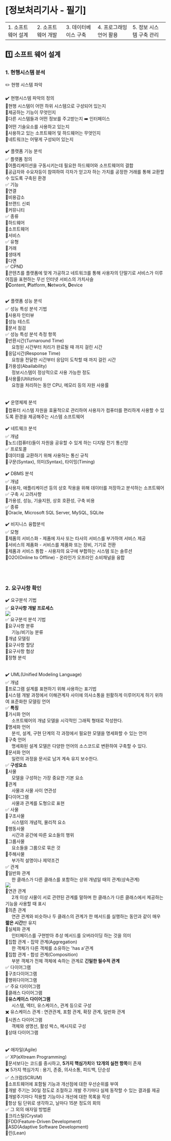 # [정보처리기사 - 필기]

<table>
    <tr>
        <td><a href="#tit1" style="text-decoration: none;">1. 소프트웨어 설계</a></td>
        <td><a href="#tit2" style="text-decoration: none;">2. 소프트웨어 개발</a></td>
        <td><a href="#tit3" style="text-decoration: none;">3. 데이터베이스 구축</a></td>
        <td><a href="#tit4" style="text-decoration: none;">4. 프로그래밍 언어 활용</a></td>
        <td><a href="#tit5" style="text-decoration: none;">5. 정보 시스템 구축 관리</a></td>
    </tr>
</table>

## <p id="tit1">1️⃣ 소프트 웨어 설계</p>
### 1. 현행시스템 분석
✏️ 현행 시스템 파악<br><br>
✔️ 현행시스템 파악의 정의<br>
🔸현행 시스템이 어떤 하위 시스템으로 구성되어 있는지<br>
🔸제공하는 기능이 무엇인지<br>
🔸다른 시스템들과 어떤 정보를 주고받는지 ➡️ 인터페이스<br>
🔸어떤 기술요소를 사용하고 있는지<br>
🔸사용하고 있는 소프트웨어 및 하드웨어는 무엇인지<br>
🔸네트워크는 어떻게 구성되어 있는지
<br><br>
✔️ 플랫폼 기능 분석<br>
✅ 플랫폼 정의<br>
🔸어플리케이션을 구동시키는데 필요한 하드웨어와 소프트웨어의 결합<br>
🔸공급자와 수요자등이 참여하여 각자가 얻고자 하는 가치를 공정한 거래를 통해 교환할 수 있도록 구축된 환경<br>
✅ 기능<br> 
🔸연결<br>
🔸비용감소<br>
🔸브랜드 신뢰<br>
🔸커뮤니티<br>
✅ 종류 <br>
🔸하드웨어<br>
🔸소프트웨어<br>
🔸서비스<br>
✅ 유형 <br>
🔸거래<br>
🔸생태계<br>
🔸다면<br>
✅ CPND <br>
🔸콘텐츠를 플랫폼에 맞게 가공하고 네트워크를 통해 사용자의 단말기로 서비스가 이루어짐을 표현하는 무선 인터넷 서비스의 가치사슬<br>
🔸**C**ontent, **P**latform, **N**etwork, **D**evice
<br><br>

✔️ 플랫폼 성능 분석<br>
✅ 성능 특성 분석 기법<br>
🔸사용자 인터뷰<br>
🔸성능 테스트<br>
🔸문서 점검<br>
✅ 성능 특성 분석 측정 항목<br>
🔸반환시간(Turnaround Time)<br>
&nbsp;&nbsp;&nbsp;&nbsp;&nbsp;요청된 시간부터 처리가 완료될 때 까지 걸린 시간<br>
🔸응답시간(Response Time)<br>
&nbsp;&nbsp;&nbsp;&nbsp;&nbsp;요청을 전달한 시간부터 응답이 도착할 때 까지 걸린 시간<br>
🔸가용성(Abailability)<br>
&nbsp;&nbsp;&nbsp;&nbsp;&nbsp;정보시스템이 정상적으로 사용 가능한 정도<br>
🔸사용률(Utiliztion)<br>
&nbsp;&nbsp;&nbsp;&nbsp;&nbsp;요청을 처리하는 동안 CPU, 메모리 등의 자원 사용률<br>
<br><br>
✔️ 운영체제 분석<br>
🔸컴퓨터 시스템 자원을 효율적으로 관리하여 사용자가 컴퓨터를 편리하게 사용할 수 있도록 환경을 제공해주는 시스템 소프트웨어
<br><br>
✔️ 네트웨크 분석<br>
✅ 개념<br>
🔸노드(컴퓨터)들이 자원을 공유할 수 있게 하는 디지털 전기 통신망<br>
✅ 프로토콜<br>
🔸데이터를 교환하기 위해 사용하는 통신 규칙<br>
🔸구문(Syntax), 의미(Syntax), 타이밍(Timing)
<br><br>
✔️ DBMS 분석<br>
✅ 개념<br>
🔸사용자, 애플리케이션 등의 상호 작용을 위해 데이터를 저장하고 분석하는 소프트웨어<br>
✅ 구축 시 고려사항<br>
🔸가용성, 성능, 기술지원, 상호 호환성, 구축 비용<br>
✅ 종류<br>
🔸Oracle, Microsoft SQL Server, MySQL, SQLite
<br><br>
✔️ 비지니스 융합분석<br>
✅ 모형<br>
🔸제품의 서비스화 - 제품에 자사 또는 타사의 서비스를 부가하여 서비스 제공<br>
🔸서비스의 제품화 - 서비스를 제품화 또는 장비, 기기로 전환<br>
🔸제품과 서비스 통합 - 사용자의 요구에 부합하는 시스템 또는 솔루션<br>
🔸O2O(Online to Offline) - 온라인가 오프라인 소비채널을 융합
<br><br><br><br>


### 2. 요구사항 확인<br>
✔️ 요구분석 기법<br>
✅ **요구사항 개발 프로세스**<br>
![](https://velog.velcdn.com/images/soyoon36/post/fbaf239b-9237-4c8f-a422-3ee827ca487b/image.png)<br>
✅ 요구분석 분석 기법<br>
🔸요구사항 분류<br>
&nbsp;&nbsp;&nbsp;&nbsp;&nbsp;기능/비기능 분류<br>
🔸개념 모델링<br>
🔸요구사항 할당<br>
🔸요구사항 협상<br>
🔸정형 분석<br>
<br><br>
✔️ UML(Unified Modeling Language)<br>
✅ 개념<br>
🔸프로그램 설계를 표현하기 위해 사용하는 표기법<br>
🔸시스템 개발 과정에서 이해관계자 사이에 의사소통을 원활하게 이루어지게 하기 위하여 표준화한 모델링 언어<br>
✅ **특징**<br>
🔸가시화 언어<br>
&nbsp;&nbsp;&nbsp;&nbsp;&nbsp;소프트웨어의 개념 모델을 시각적인 그래픽 형태로 작성한다.<br>
🔸명세화 언어<br>
&nbsp;&nbsp;&nbsp;&nbsp;&nbsp;분석, 설계, 구현 단계의 각 과정에서 필요한 모델을 명세화할 수 있는 언어<br>
🔸구축 언어<br>
&nbsp;&nbsp;&nbsp;&nbsp;&nbsp;명세화된 설계 모델은 다양한 언어의 소스코드로 변환하여 구축할 수 있다.<br>
🔸문서화 언어<br>
&nbsp;&nbsp;&nbsp;&nbsp;&nbsp;일련의 과정을 문서로 남겨 계속 유지 보수한다.<br>
✅ **구성요소**<br>
🔸사물<br>
&nbsp;&nbsp;&nbsp;&nbsp;&nbsp;모델을 구성하는 가장 중요한 기본 요소<br>
🔸관계<br>
&nbsp;&nbsp;&nbsp;&nbsp;&nbsp;사물과 사물 사이 연관성<br>
🔸다이어그램<br>
&nbsp;&nbsp;&nbsp;&nbsp;&nbsp;사물과 관계를 도형으로 표현<br>
✅ 사물<br>
🔸구조사물<br>
&nbsp;&nbsp;&nbsp;&nbsp;&nbsp;시스템의 개념적, 물리적 요소<br>
🔸행동사물<br>
&nbsp;&nbsp;&nbsp;&nbsp;&nbsp;시간과 공간에 따른 요소들의 행위<br>
🔸그룹사물<br>
&nbsp;&nbsp;&nbsp;&nbsp;&nbsp;요소들을 그룹으로 묶은 것<br>
🔸주해사물<br>
&nbsp;&nbsp;&nbsp;&nbsp;&nbsp;부가적 설명이나 제약조건<br>
✅ 관계<br>
🔸일반화 관계<br>
&nbsp;&nbsp;&nbsp;&nbsp;&nbsp;한 클래스가 다른 클래스를 포함하는 상위 개념일 때의 관계(상속관계)<br>
![](https://velog.velcdn.com/images/soyoon36/post/12522525-0b70-4fdc-ba1f-66e85b9e8815/image.png)<br>
🔸연관 관계<br>
&nbsp;&nbsp;&nbsp;&nbsp;&nbsp;2개 이상 사물이 서로 관련된 관계를 말하며 한 클래스가 다른 클래스에서 제공하는 기능을 사용할 때 표시<br>
🔸의존 관계<br>
&nbsp;&nbsp;&nbsp;&nbsp;&nbsp;연관 관계와 비슷하나 두 클래스의 관계가 한 메서드를 실행하는 동안과 같이 매우 **짧은 시간**만 유지<br>
🔸실체화 관계<br>
&nbsp;&nbsp;&nbsp;&nbsp;&nbsp;인터페이스를 구현받아 추상 메서드를 오버라이딩 하는 것을 의미 <br>
🔸집합 관계 - 집약 관계(Aggregation)<br>
&nbsp;&nbsp;&nbsp;&nbsp;&nbsp;한 객체가 다른 객체를 소유하는 'has a'관계<br>
🔸집합 관계 - 합성 관계(Composition)<br>
&nbsp;&nbsp;&nbsp;&nbsp;&nbsp;부분 객체가 전체 객체에 속하는 관계로 **긴밀한 필수적 관계**<br>
✅ 다이어그램<br>
🔸구조다이어그램<br>
🔸행위다이어그램<br>
✅ 주요 다이어그램<br>
🔸클래스 다이어그램<br>
🔸**유스케이스 다이어그램**<br>
&nbsp;&nbsp;&nbsp;&nbsp;&nbsp;시스템, 엑터, 유스케이스, 관계 등으로 구성<br>
✖️ 유스케이스 관계 : 연관관계, 포함 관계, 확장 관계, 일반화 관계<br>
🔸시퀀스 다이어그램<br>
&nbsp;&nbsp;&nbsp;&nbsp;&nbsp;객체와 생명선, 활성 박스, 메시지로 구성<br>
🔸상태 다이어그램<br>
<br><br>
✔️ 애자일(Agile)<br>
✅ XP(eXtream Programming)<br>
🔸문서보다는 코드를 중시하고, **5가지 핵심가치**와 **12개의 실천 항목**이 존재<br>
✖️ 5가지 핵심가치 : 용기, 존중, 의사소통, 피드백, 단순성 <br>
✅ 스크럼(SCRUM)<br>
🔸소프트웨어에 포함될 기능과 개선점에 대한 우선순위를 부여<br>
🔸개발 주기는 30일 정도로 조절하고 개발 주기마다 실제 동작할 수 있는 결과를 제공<br>
🔸개발주기마다 적용할 기능이나 개선에 대한 목록을 작성<br>
🔸항상 팀 단위로 생각하고, 날마다 15분 정도의 회의<br>
✅ 그 외의 애자일 방법론<br>
🔸크리스털(Crystal)<br>
🔸FDD(Feature-Driven Development)<br>
🔸ASD(Adaptive Software Development)<br>
🔸린(Lean)